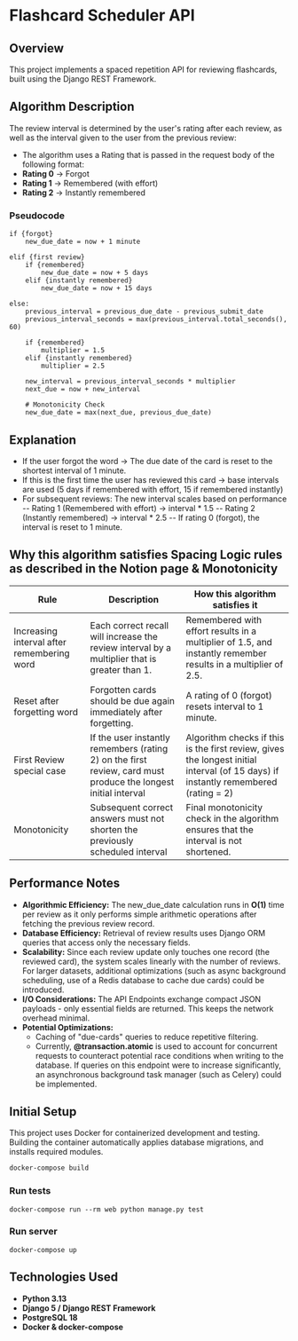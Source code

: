 # Flashcard Scheduler API

## Overview
This project implements a spaced repetition API for reviewing flashcards, built using the Django REST Framework.

## Algorithm Description
The review interval is determined by the user's rating after each review, as well as the interval given to the user from the previous review:
- The algorithm uses a Rating that is passed in the request body of the following format: 
- **Rating 0** -> Forgot
- **Rating 1** -> Remembered (with effort)
- **Rating 2** -> Instantly remembered

### Pseudocode
```
if {forgot}
    new_due_date = now + 1 minute
    
elif {first review}
    if {remembered}
        new_due_date = now + 5 days
    elif {instantly remembered}
        new_due_date = now + 15 days
        
else: 
    previous_interval = previous_due_date - previous_submit_date
    previous_interval_seconds = max(previous_interval.total_seconds(), 60)
    
    if {remembered}
        multiplier = 1.5
    elif {instantly remembered}
        multiplier = 2.5
    
    new_interval = previous_interval_seconds * multiplier
    next_due = now + new_interval
    
    # Monotonicity Check
    new_due_date = max(next_due, previous_due_date)
```

## Explanation
- If the user forgot the word -> The due date of the card is reset to the shortest interval of 1 minute.
- If this is the first time the user has reviewed this card -> base intervals are used (5 days if remembered with effort, 15 if remembered instantly)
- For subsequent reviews: The new interval scales based on performance
-- Rating 1 (Remembered with effort) -> interval * 1.5
-- Rating 2 (Instantly remembered) -> interval * 2.5
-- If rating 0 (forgot), the interval is reset to 1 minute.

## Why this algorithm satisfies Spacing Logic rules as described in the Notion page & Monotonicity
| Rule                                       | Description                                                                                                    | How this algorithm satisfies it                                                                                                    |
|--------------------------------------------|----------------------------------------------------------------------------------------------------------------|------------------------------------------------------------------------------------------------------------------------------------|
| Increasing interval after remembering word | Each correct recall will increase the review interval by a multiplier that is greater than 1.                  | Remembered with effort results in a multiplier of 1.5, and instantly remember results in a multiplier of 2.5.                      |
| Reset after forgetting word                | Forgotten cards should be due again immediately after forgetting.                                              | A rating of 0 (forgot) resets interval to 1 minute.                                                                                |
| First Review special case                  | If the user instantly remembers (rating 2) on the first review, card must produce the longest initial interval | Algorithm checks if this is the first review, gives the longest initial interval (of 15 days) if instantly remembered (rating = 2) |
| Monotonicity                               | Subsequent correct answers must not shorten the previously scheduled interval                                  | Final monotonicity check in the algorithm ensures that the interval is not shortened.                                              |

## Performance Notes
- **Algorithmic Efficiency:**
The new_due_date calculation runs in **O(1)** time per review as it only performs simple arithmetic operations after fetching the previous review record.
- **Database Efficiency:**
Retrieval of review results uses Django ORM queries that access only the necessary fields.
- **Scalability:**
Since each review update only touches one record (the reviewed card), the system scales linearly with the number of reviews. For larger datasets, additional optimizations (such as async background scheduling, use of a Redis database to cache due cards) could be introduced. 
- **I/O Considerations:**
The API Endpoints exchange compact JSON payloads - only essential fields are returned. This keeps the network overhead minimal.
- **Potential Optimizations:**
  - Caching of "due-cards" queries to reduce repetitive filtering.
  - Currently, **@transaction.atomic** is used to account for concurrent requests to counteract potential race conditions when writing to the database. If queries on this endpoint were to increase significantly, an asynchronous background task manager (such as Celery) could be implemented.

## Initial Setup

This project uses Docker for containerized development and testing.  
Building the container automatically applies database migrations, and installs required modules.

```bash
docker-compose build
```

### Run tests

```
docker-compose run --rm web python manage.py test
```

### Run server

```
docker-compose up
```

## Technologies Used
- **Python 3.13**
- **Django 5 / Django REST Framework**
- **PostgreSQL 18**
- **Docker & docker-compose**

